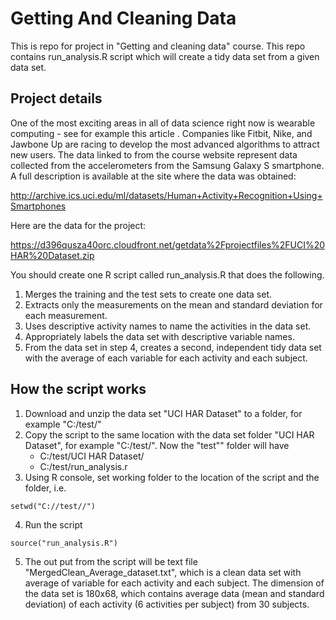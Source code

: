 # Getting And Cleaning Data
This is repo for project in "Getting and cleaning data" course. This repo contains run_analysis.R script which will create a tidy data set from a given data set.

## Project details
One of the most exciting areas in all of data science right now is wearable computing - see for example this article . Companies like Fitbit, Nike, and Jawbone Up are racing to develop the most advanced algorithms to attract new users. The data linked to from the course website represent data collected from the accelerometers from the Samsung Galaxy S smartphone. A full description is available at the site where the data was obtained: 

http://archive.ics.uci.edu/ml/datasets/Human+Activity+Recognition+Using+Smartphones 

Here are the data for the project: 

https://d396qusza40orc.cloudfront.net/getdata%2Fprojectfiles%2FUCI%20HAR%20Dataset.zip 

You should create one R script called run_analysis.R that does the following.
  
1. Merges the training and the test sets to create one data set.  
2. Extracts only the measurements on the mean and standard deviation for each measurement.  
3. Uses descriptive activity names to name the activities in the data set.  
4. Appropriately labels the data set with descriptive variable names.  
5. From the data set in step 4, creates a second, independent tidy data set with the average of each variable for each activity and each subject.  

## How the script works
1. Download and unzip the data set "UCI HAR Dataset" to a folder, for example "C:/test/"
2. Copy the script to the same location with the data set folder "UCI HAR Dataset", for example "C:/test/". Now the "test"" folder will have
    - C:/test/UCI HAR Dataset/
    - C:/test/run_analysis.r
3. Using R console, set working folder to the location of the script and the folder, i.e.
  ```r{}
  setwd("C://test//")
  ```
4. Run the script
  ```r{}
  source("run_analysis.R")
  ```
5. The out put from the script will be text file "MergedClean_Average_dataset.txt", which is a clean data set with average of variable for each activity and each subject. The dimension of the data set is 180x68, which contains average data (mean and standard deviation) of each activity (6 activities per subject) from 30 subjects.
